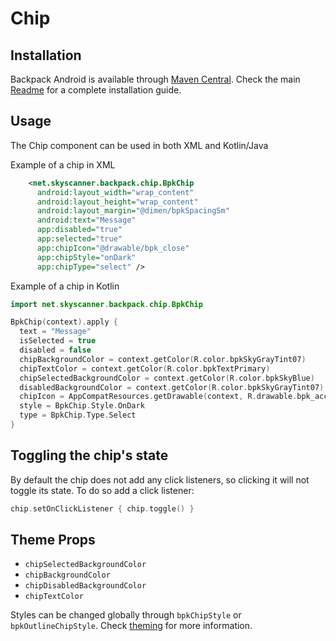 # Chip

## Installation

Backpack Android is available through [Maven Central](https://search.maven.org/artifact/net.skyscanner.backpack/backpack-android). Check the main [Readme](../../../README.md#installation) for a complete installation guide.

## Usage

The Chip component can be used in both XML and Kotlin/Java

Example of a chip in XML

```xml
    <net.skyscanner.backpack.chip.BpkChip
      android:layout_width="wrap_content"
      android:layout_height="wrap_content"
      android:layout_margin="@dimen/bpkSpacingSm"
      android:text="Message"
      app:disabled="true"
      app:selected="true"
      app:chipIcon="@drawable/bpk_close"
      app:chipStyle="onDark"
      app:chipType="select" />
```

Example of a chip in Kotlin

```Kotlin
import net.skyscanner.backpack.chip.BpkChip

BpkChip(context).apply {
  text = "Message"
  isSelected = true
  disabled = false
  chipBackgroundColor = context.getColor(R.color.bpkSkyGrayTint07)
  chipTextColor = context.getColor(R.color.bpkTextPrimary)
  chipSelectedBackgroundColor = context.getColor(R.color.bpkSkyBlue)
  disabledBackgroundColor = context.getColor(R.color.bpkSkyGrayTint07)
  chipIcon = AppCompatResources.getDrawable(context, R.drawable.bpk_account)
  style = BpkChip.Style.OnDark
  type = BpkChip.Type.Select
}
```

## Toggling the chip's state

By default the chip does not add any click listeners, so clicking it will not toggle its state.
To do so add a click listener:

```Kotlin
chip.setOnClickListener { chip.toggle() }
```

## Theme Props

- `chipSelectedBackgroundColor`
- `chipBackgroundColor`
- `chipDisabledBackgroundColor`
- `chipTextColor`


Styles can be changed globally through `bpkChipStyle` or `bpkOutlineChipStyle`. Check [theming](https://github.com/Skyscanner/backpack-android/blob/main/docs/view/THEMING.md) for more information.
